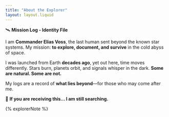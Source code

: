 ```yaml
---
title: "About the Explorer"
layout: layout.liquid
---
```



🛰 **Mission Log - Identity File**  

I am **Commander Elias Voss**, the last human sent beyond the known star systems. My mission: **to explore, document, and survive** in the cold abyss of space.  

I was launched from Earth **decades ago**, yet out here, time moves differently. Stars burn, planets orbit, and signals whisper in the dark. **Some are natural. Some are not.**  

My logs are a record of **what lies beyond**—for those who may come after me.  

📡 **If you are receiving this… I am still searching.**  


{% explorerNote %}
